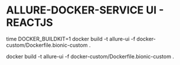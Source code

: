 # ALLURE-DOCKER-SERVICE UI - REACTJS

time DOCKER_BUILDKIT=1 docker build -t allure-ui -f docker-custom/Dockerfile.bionic-custom .

docker build -t allure-ui -f docker-custom/Dockerfile.bionic-custom .
